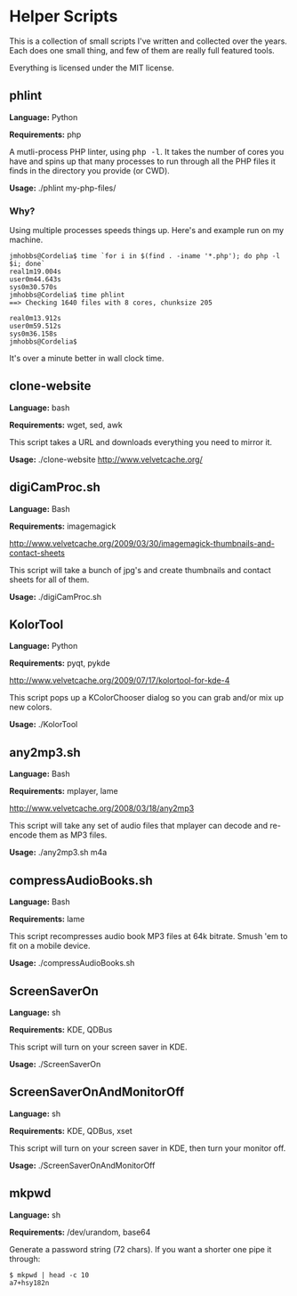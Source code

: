 # Helper Scripts

This is a collection of small scripts I've written and collected over the years.  Each does one small thing, and few of them are really full featured tools.

Everything is licensed under the MIT license.

## phlint

**Language:** Python

**Requirements:** php

A mutli-process PHP linter, using <tt>php -l</tt>.  It takes the number of cores you have and spins up that many processes to run through all the PHP files it finds in the directory you provide (or CWD).

**Usage:**  ./phlint my-php-files/

### Why?

Using multiple processes speeds things up.  Here's and example run on my
machine.

    jmhobbs@Cordelia$ time `for i in $(find . -iname '*.php'); do php -l $i; done`
    real1m19.004s
    user0m44.643s
    sys0m30.570s
    jmhobbs@Cordelia$ time phlint
    ==> Checking 1640 files with 8 cores, chunksize 205
    
    real0m13.912s
    user0m59.512s
    sys0m36.158s
    jmhobbs@Cordelia$ 

It's over a minute better in wall clock time.

## clone-website

**Language:** bash

**Requirements:** wget, sed, awk

This script takes a URL and downloads everything you need to mirror it.

**Usage:** ./clone-website http://www.velvetcache.org/

## digiCamProc.sh

**Language:** Bash

**Requirements:** imagemagick

<http://www.velvetcache.org/2009/03/30/imagemagick-thumbnails-and-contact-sheets>

This script will take a bunch of jpg's and create thumbnails and contact sheets for all of them.

**Usage:** ./digiCamProc.sh

## KolorTool

**Language:** Python

**Requirements:** pyqt, pykde

<http://www.velvetcache.org/2009/07/17/kolortool-for-kde-4>

This script pops up a KColorChooser dialog so you can grab and/or mix up new colors.

**Usage:** ./KolorTool

## any2mp3.sh

**Language:** Bash

**Requirements:** mplayer, lame

<http://www.velvetcache.org/2008/03/18/any2mp3>

This script will take any set of audio files that mplayer can decode and re-encode them as MP3 files.

**Usage:** ./any2mp3.sh m4a

## compressAudioBooks.sh

**Language:** Bash

**Requirements:** lame

This script recompresses audio book MP3 files at 64k bitrate. Smush 'em to fit on a mobile device.

**Usage:** ./compressAudioBooks.sh

## ScreenSaverOn

**Language:** sh

**Requirements:** KDE, QDBus

This script will turn on your screen saver in KDE.

**Usage:** ./ScreenSaverOn

## ScreenSaverOnAndMonitorOff

**Language:** sh

**Requirements:** KDE, QDBus, xset

This script will turn on your screen saver in KDE, then turn your monitor off.

**Usage:** ./ScreenSaverOnAndMonitorOff

## mkpwd

**Language:** sh

**Requirements:** /dev/urandom, base64

Generate a password string (72 chars).  If you want a shorter one pipe it through:

    $ mkpwd | head -c 10
    a7+hsy182n

